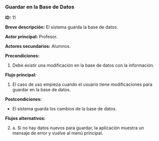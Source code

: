 ### Guardar en la Base de Datos

**ID:** 11

**Breve descripción:** El sistema guarda la base de datos.

**Actor principal:** Profesor.

**Actores secundarios:** Alumnos.

**Precondiciones:**

1. Debe existir una modificación en la base de datos con la información.

**Flujo principal:**

1. El caso de uso empieza cuando el usuario tiene modificaciones para guardar en la base de datos.

**Postcondiciones:**

*  El sistema guarda los cambios de la base de datos.

**Flujos alternativos:**

2. a. Si no hay datos nuevos para guardar, la aplicación muestra un mensaje de error y vuelve al menú principal.
